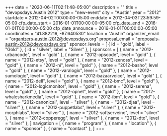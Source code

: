 +++
date = "2020-06-11T02:11:48-05:00"
description = ""
title = "devopsdays Austin 2012"
type = "new-event"
city = "Austin"
year = "2012"
startdate = 2012-04-02T00:00:00-05:00
enddate = 2012-04-03T23:59:59-05:00
cfp_date_start = 2016-01-01T00:00:00-05:00
cfp_date_end = 2016-01-01T00:00:00-05:00
cfp_date_announce = 2016-01-01T00:00:00-05:00
coordinates = "41.882219, -87.640530"
location = "Austin"
organizer_email = "organizers-austin-2012@devopsdays.org"
proposal_email = "proposals-austin-2012@devopsdays.org"
sponsor_levels = [
    { id = "gold", label = "Gold" },
    { id = "silver", label = "Silver" },
]
sponsors = [
    { name = "2012-urbancode", level = "gold" },
    { name = "2012-opscode", level = "gold" },
    { name = "2012-etsy", level = "gold" },
    { name = "2012-zenoss", level = "gold" },
    { name = "2012-ni", level = "gold" },
    { name = "2012-basho", level = "gold" },
    { name = "2012-varalogix", level = "gold" },
    { name = "2012-sumologic", level = "gold" },
    { name = "2012-bazaarvoice", level = "gold" },
    { name = "2012-dell", level = "gold" },
    { name = "2012-bmc", level = "gold" },
    { name = "2012-logicmonitor", level = "gold" },
    { name = "2012-serena", level = "gold" },
    { name = "2012-opnet", level = "gold" },
    { name = "2012-whalesharkmedia", level = "gold" },
    { name = "2012-ibm", level = "gold" },
    { name = "2012-canonical", level = "silver" },
    { name = "2012-djaa", level = "silver" },
    { name = "2012-puppetlabs", level = "silver" },
    { name = "2012-morphlabs", level = "silver" },
    { name = "2012-softserveinc", level = "silver" },
    { name = "2012-copperegg", level = "silver" },
    { name = "2012-dto", level = "silver" },
]
navigation = [
    { name = "program" },
    { name = "location" },
    { name = "sponsor" },
    { name = "contact" },
]
+++

